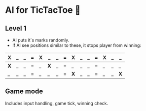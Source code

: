 # AI for TicTacToe :game_die:

## Level 1
- AI puts it`s marks randomly.
- If AI see positions similar to these, it stops player from winning:

| X | _ | _ | = | X | _ | _ | = | X | _ | _ | = | X | _ | _ |
|---|---|---|---|---|---|---|---|---|---|---|---|---|---|---|
| **X** | _ | _ | = | _ | **X** | _ | = | _ | _ | _ | = | _ | _ | _ |
| _ | _ | _ | = | _ | _ | _ | = | **X** | _ | _ | = | _ | _ | **X** |


## Game mode
Includes input handling, game tick, winning check.


